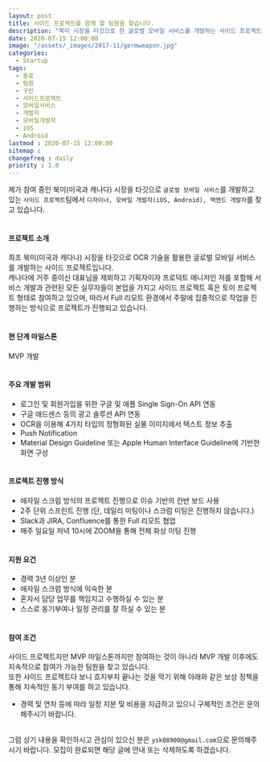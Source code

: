 ```yaml
---
layout: post
title: 사이드 프로젝트를 함께 할 팀원을 찾습니다.
description: "북미 시장을 타깃으로 한 글로벌 모바일 서비스를 개발하는 사이드 프로젝트의 팀원을 찾고 있습니다."
date: 2020-07-15 12:00:00
image: "/assets/_images/2017-11/germweapon.jpg"
categories:
  - Startup
tags:
  - 동료
  - 팀원
  - 구인
  - 사이드프로젝트
  - 모바일서비스
  - 개발자
  - 모바일개발자
  - iOS
  - Android
lastmod : 2020-07-15 12:00:00
sitemap :
changefreq : daily
priority : 1.0
---
```



제가 참여 중인 북미(미국과 캐나다) 시장을 타깃으로 `글로벌 모바일 서비스`를 개발하고 있는 `사이드 프로젝트`팀에서 `디자이너, 모바일 개발자(iOS, Android), 백엔드 개발자`를 찾고 있습니다.<br><br>

#### **프로젝트 소개**<br>
최초 북미(미국과 캐다나) 시장을 타깃으로 OCR 기술을 활용한 글로벌 모바일 서비스를 개발하는 사이드 프로젝트입니다.<br> 캐나다에 거주 중이신 대표님을 제외하고 기획자이자 프로덕트 매니저인 저를 포함해 서비스 개발과 관련된 모든 실무자들이 본업을 가지고 사이드 프로젝트 혹은 토이 프로젝트 형태로 참여하고 있으며, 따라서 Full 리모트 환경에서 주말에 집중적으로 작업을 진행하는 방식으로 프로젝트가 진행되고 있습니다.<br><br>

#### **현 단계 마일스톤**<br>
MVP 개발<br><br>

#### **주요 개발 범위**<br>
- 로그인 및 회원가입을 위한 구글 및 애플 Single Sign-On API 연동
- 구글 애드센스 등의 광고 솔루션 API 연동
- OCR을 이용해 4가지 타입의 정형화된 실물 이미지에서 텍스트 정보 추출
- Push Notification
- Material Design Guideline 또는 Apple Human Interface Guideline에 기반한 화면 구성<br><br>

#### **프로젝트 진행 방식**<br>
- 애자일 스크럼 방식의 프로젝트 진행으로 이슈 기반의 칸반 보드 사용
- 2주 단위 스프린트 진행 (단, 데일리 미팅이나 스크럼 미팅은 진행하지 않습니다.)
- Slack과 JIRA, Confluence를 통한 Full 리모트 협업
- 매주 일요일 저녁 10시에 ZOOM을 통해 전체 화상 미팅 진행<br><br>

#### **지원 요건**<br>
- 경력 3년 이상인 분
- 애자일 스크럼 방식에 익숙한 분
- 혼자서 담당 업무를 책임지고 수행하실 수 있는 분
- 스스로 동기부여나 일정 관리를 잘 하실 수 있는 분<br><br>

#### **참여 조건**<br>
사이드 프로젝트지만 MVP 마일스톤까지만 참여하는 것이 아니라 MVP 개발 이후에도 지속적으로 참여가 가능한 팀원을 찾고 있습니다.<br>또한 사이드 프로젝트다 보니 흐지부지 끝나는 것을 막기 위해 아래와 같은 보상 정책을 통해 지속적인 동기 부여를 하고 있습니다.<br>

- 경력 및 연차 등에 따라 일정 지분 및 비용을 지급하고 있으니 구체적인 조건은 문의해주시기 바랍니다.<br><br>

그럼 상기 내용을 확인하시고 관심이 있으신 분은 `ysk08900@gmail.com`으로 문의해주시기 바랍니다. 모집이 완료되면 해당 글에 안내 또는 삭제하도록 하겠습니다.<br>
<br>
<br>
